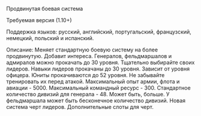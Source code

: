 Продвинутая боевая система

Требуемая версия (1.10+)

Поддержка языков: русский, английский, португальский, французский, немецкий, польский и испанский.

Описание: Меняет стандартную боевую систему на более продвинутую. Добавит интереса. Генералов, фельдмаршалов и адмиралов можно прокачать до 30 уровня. Тщательно выбирайте своих лидеров. Навыки лидеров прокачаны до 30 уровня. Зависит от уровня офицера. Юниты прокачиваются до 52 уровня. Не забывайте тренировать их перед атакой. Максимальный опыт армии, флота и авиации - 5000. Максимальный командный ресурс - 300. Стандартное количество дивизий для генерала - 48. Может быть, больше. У фельдмаршала может быть бесконечное количество дивизий. Новая система черт лидеров. Дополнительные слоты для черт. 
